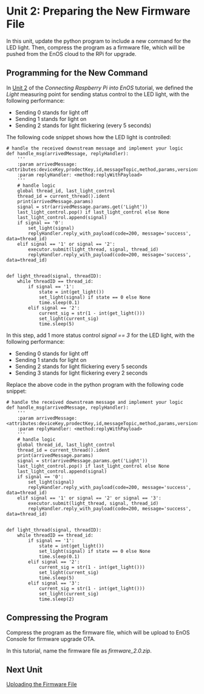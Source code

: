 # Unit 2: Preparing the New Firmware File

In this unit, update the python program to include a new command for the LED light. Then, compress the program as a firmware file, which will be pushed from the EnOS cloud to the RPi for upgrade.

## Programming for the New Command

In [Unit 2](/docs/device-connection/en/latest/tutorial/connecting_device_rasberrypi/registering_devices.html) of the *Connecting Raspberry Pi into EnOS* tutorial, we defined the *Light* measuring point for sending status control to the LED light, with the following performance:

- Sending 0 stands for light off
- Sending 1 stands for light on
- Sending 2 stands for light flickering (every 5 seconds)

The following code snippet shows how the LED light is controlled:

```
# handle the received downstream message and implement your logic
def handle_msg(arrivedMessage, replyHandler):
	'''
	:param arrivedMessage: <attributes:deviceKey,prodectKey,id,messageTopic,method,params,version>
	:param replyHandler: <method:replyWithPayload>
	'''
	# handle logic
	global thread_id, last_light_control
	thread_id = current_thread().ident
	print(arrivedMessage.params)
	signal = str(arrivedMessage.params.get('Light'))
	last_light_control.pop() if last_light_control else None
	last_light_control.append(signal)
	if signal == '0':
		set_light(signal)
		replyHandler.reply_with_payload(code=200, message='success', data=thread_id)
	elif signal == '1' or signal == '2':
		executor.submit(light_thread, signal, thread_id)
		replyHandler.reply_with_payload(code=200, message='success', data=thread_id)


def light_thread(signal, threadID):
	while threadID == thread_id:
		if signal == '1':
			state = int(get_light())
			set_light(signal) if state == 0 else None
			time.sleep(0.1)
		elif signal == '2':
			current_sig = str(1 - int(get_light()))
			set_light(current_sig)
			time.sleep(5)
```

In this step, add 1 more status control *signal == 3* for the LED light, with the following performance:

- Sending 0 stands for light off
- Sending 1 stands for light on
- Sending 2 stands for light flickering every 5 seconds
- Sending 3 stands for light flickering every 2 seconds

Replace the above code in the python program with the following code snippet:

```
# handle the received downstream message and implement your logic
def handle_msg(arrivedMessage, replyHandler):
	'''
	:param arrivedMessage: <attributes:deviceKey,prodectKey,id,messageTopic,method,params,version>
	:param replyHandler: <method:replyWithPayload>
	'''
	# handle logic
	global thread_id, last_light_control
	thread_id = current_thread().ident
	print(arrivedMessage.params)
	signal = str(arrivedMessage.params.get('Light'))
	last_light_control.pop() if last_light_control else None
	last_light_control.append(signal)
	if signal == '0':
		set_light(signal)
		replyHandler.reply_with_payload(code=200, message='success', data=thread_id)
	elif signal == '1' or signal == '2' or signal == '3':
		executor.submit(light_thread, signal, thread_id)
		replyHandler.reply_with_payload(code=200, message='success', data=thread_id)


def light_thread(signal, threadID):
	while threadID == thread_id:
		if signal == '1':
			state = int(get_light())
			set_light(signal) if state == 0 else None
			time.sleep(0.1)
		elif signal == '2':
			current_sig = str(1 - int(get_light()))
			set_light(current_sig)
			time.sleep(5)
		elif signal == '3':
			current_sig = str(1 - int(get_light()))
			set_light(current_sig)
			time.sleep(2)
```

## Compressing the Program

Compress the program as the firmware file, which will be upload to EnOS Console for firmware upgrade OTA.

In this tutorial, name the firmware file as *firmware_2.0.zip*.

## Next Unit

[Uploading the Firmware File](uploading_firmware)

<!-- end -->
